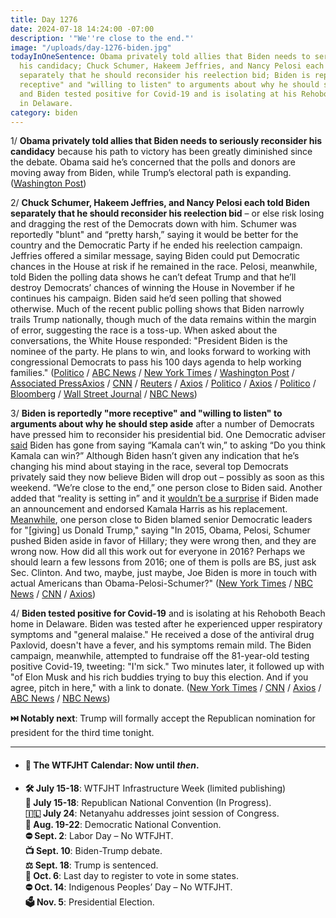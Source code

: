```yaml
---
title: Day 1276
date: 2024-07-18 14:24:00 -07:00
description: '"We''re close to the end."'
image: "/uploads/day-1276-biden.jpg"
todayInOneSentence: Obama privately told allies that Biden needs to seriously reconsider
  his candidacy; Chuck Schumer, Hakeem Jeffries, and Nancy Pelosi each told Biden
  separately that he should reconsider his reelection bid; Biden is reportedly "more
  receptive" and "willing to listen" to arguments about why he should step aside;
  and Biden tested positive for Covid-19 and is isolating at his Rehoboth Beach home
  in Delaware.
category: biden
---
```


1/ **Obama privately told allies that Biden needs to seriously reconsider his candidacy** because his path to victory has been greatly diminished since the debate. Obama said he’s concerned that the polls and donors are moving away from Biden, while Trump’s electoral path is expanding. ([Washington Post](https://www.washingtonpost.com/politics/2024/07/18/obama-says-biden-must-consider-viability/))

2/ **Chuck Schumer, Hakeem Jeffries, and Nancy Pelosi each told Biden separately that he should reconsider his reelection bid** – or else risk losing and dragging the rest of the Democrats down with him. Schumer was reportedly "blunt" and “pretty harsh,” saying it would be better for the country and the Democratic Party if he ended his reelection campaign. Jeffries offered a similar message, saying Biden could put Democratic chances in the House at risk if he remained in the race. Pelosi, meanwhile, told Biden the polling data shows he can’t defeat Trump and that he’ll destroy Democrats’ chances of winning the House in November if he continues his campaign. Biden said he’d seen polling that showed otherwise. Much of the recent public polling shows that Biden narrowly trails Trump nationally, though much of the data remains within the margin of error, suggesting the race is a toss-up. When asked about the conversations, the White House responded: "President Biden is the nominee of the party. He plans to win, and looks forward to working with congressional Democrats to pass his 100 days agenda to help working families." ([Politico](https://www.politico.com/news/2024/07/18/biden-in-crisis-00169415) / [ABC News](https://abcnews.go.com/Politics/schumer-privately-urged-biden-step-aside-2024-election/story?id=112046011) / [New York Times](https://www.nytimes.com/live/2024/07/18/us/biden-election-news) / [Washington Post](https://www.washingtonpost.com/politics/2024/07/17/jeffries-schumer-biden-hurting-democrats/) / [Associated Press](https://apnews.com/article/biden-democrats-drop-out-election-2024-3f9e3d15431fd4974771a54e1d0e4ea7)[Axios](https://www.axios.com/2024/07/18/nancy-pelosi-biden-president-2024?stream=top) / [CNN](https://www.cnn.com/2024/07/17/politics/nancy-pelosi-biden-conversation/index.html) / [Reuters](https://www.reuters.com/world/us/schumer-told-biden-he-should-end-reelection-bid-abc-news-reports-2024-07-17/) / [Axios](https://www.axios.com/2024/07/18/nancy-pelosi-biden-president-2024) / [Politico](https://www.politico.com/news/2024/07/17/pelosi-biden-dragging-down-democrats-00169317) / [Axios](https://www.axios.com/2024/07/17/schumer-biden-2024-president-drop-out?stream=top) / [Politico](https://www.politico.com/news/2024/07/17/schumer-biden-directly-concerned-about-election-00169206) / [Bloomberg](https://www.bloomberg.com/news/articles/2024-07-18/schumer-jeffries-reportedly-warned-biden-against-his-candidacy?sref=MIBMEEoj) / [Wall Street Journal](https://www.wsj.com/politics/elections/biden-faces-new-setbacks-in-fight-to-stay-on-presidential-ticket-4fb2feff?mod=hp_lead_pos1) / [NBC News](https://www.nbcnews.com/politics/2024-election/schumer-blunt-private-conversation-biden-2024-race-rcna162446))

3/ **Biden is reportedly "more receptive" and "willing to listen" to arguments about why he should step aside** after a number of Democrats have pressed him to reconsider his presidential bid. One Democratic adviser [said](https://www.cnn.com/2024/07/18/politics/trump-biden-analysis-2024/index.html) Biden has gone from saying “Kamala can’t win,” to asking “Do you think Kamala can win?” Although Biden hasn’t given any indication that he’s changing his mind about staying in the race, several top Democrats privately said they now believe Biden will drop out – possibly as soon as this weekend. “We’re close to the end,” one person close to Biden said. Another added that “reality is setting in” and it [wouldn’t be a surprise](https://www.nytimes.com/2024/07/18/us/politics/biden-election-drop-out.html) if  Biden made an announcement and endorsed Kamala Harris as his replacement. [Meanwhile](https://www.nbcnews.com/politics/2024-election/live-blog/rnc-trump-republican-convention-live-updates-rcna161245), one person close to Biden blamed senior Democratic leaders for "[giving] us Donald Trump," saying "In 2015, Obama, Pelosi, Schumer pushed Biden aside in favor of Hillary; they were wrong then, and they are wrong now. How did all this work out for everyone in 2016? Perhaps we should learn a few lessons from 2016; one of them is polls are BS, just ask Sec. Clinton. And two, maybe, just maybe, Joe Biden is more in touch with actual Americans than Obama-Pelosi-Schumer?" ([New York Times](https://www.nytimes.com/2024/07/17/us/politics/dnc-biden-nomination.html) / [NBC News](https://www.nbcnews.com/politics/2024-election/biden-world-braces-possibility-president-steps-rcna162494) / [CNN](https://www.cnn.com/2024/07/17/politics/biden-democratic-advisers-campaign/index.html) / [Axios](https://www.axios.com/2024/07/18/president-biden-drop-out-election-democrats))

4/ **Biden tested positive for Covid-19** and is isolating at his Rehoboth Beach home in Delaware. Biden was tested after he experienced upper respiratory symptoms and "general malaise." He received a dose of the antiviral drug Paxlovid, doesn't have a fever, and his symptoms remain mild. The Biden campaign, meanwhile, attempted to fundraise off the 81-year-old testing positive Covid-19, tweeting: "I'm sick." Two minutes later, it followed up with "of Elon Musk and his rich buddies trying to buy this election. And if you agree, pitch in here," with a link to donate. ([New York Times](https://www.nytimes.com/2024/07/17/us/politics/biden-covid-positive.html) / [CNN](https://www.cnn.com/2024/07/17/politics/joe-biden-tests-positive-covid-19/) / [Axios](https://www.axios.com/2024/07/18/biden-im-sick-tweet-house-democrats-reaction) / [ABC News](https://abcnews.go.com/Politics/president-joe-biden-tests-positive-covid-19-unidosus/story?id=112042956) / [NBC News](https://www.nbcnews.com/politics/joe-biden/president-joe-biden-tests-positive-covid-19-rcna162435))

**⏭️ Notably next**: Trump will formally accept the Republican nomination for president for the third time tonight.

---

* #### 📅 The WTFJHT Calendar: Now until *then*.

* **🛠️ July 15-18**: WTFJHT Infrastructure Week (limited publishing) \
  **🐘 July 15-18**: Republican National Convention (In Progress).\
  **🇮🇱 July 24**: Netanyahu addresses joint session of Congress.\
  **🫏 Aug. 19-22**: Democratic National Convention.\
  **⛔️ Sept. 2**: Labor Day – No WTFJHT. \
  **📺 Sept. 10**: Biden-Trump debate.\
  **⚖️ Sept. 18**: Trump is sentenced.\
  **📆 Oct. 6**: Last day to register to vote in some states. \
  **⛔️ Oct. 14**: Indigenous Peoples’ Day – No WTFJHT. \
  **🗳️ Nov. 5**: Presidential Election.